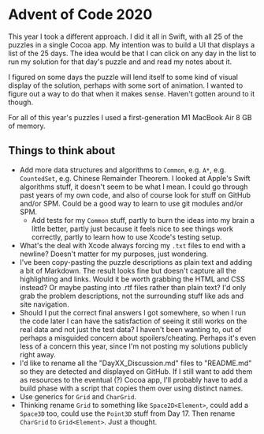 #  Advent of Code 2020

This year I took a different approach.  I did it all in Swift, with all 25 of the puzzles in a single Cocoa app.  My intention was to build a UI that displays a list of the 25 days.  The idea would be that I can click on any day in the list to run my solution for that day's puzzle and and read my notes about it.

I figured on some days the puzzle will lend itself to some kind of visual display of the solution, perhaps with some sort of animation.  I wanted to figure out a way to do that when it makes sense.  Haven't gotten around to it though.

For all of this year's puzzles I used a first-generation M1 MacBook Air 8 GB of memory.


## Things to think about

- Add more data structures and algorithms to `Common`, e.g. `A*`, e.g. `CountedSet`, e.g. Chinese Remainder Theorem.  I looked at Apple's Swift algorithms stuff, it doesn't seem to be what I mean.  I could go through past years of my own code, and also of course look for stuff on GitHub and/or SPM.  Could be a good way to learn to use git modules and/or SPM.
	- Add tests for my `Common` stuff, partly to burn the ideas into my brain a little better, partly just because it feels nice to see things work correctly, partly to learn how to use Xcode's testing setup.
- What's the deal with Xcode always forcing my `.txt` files to end with a newline?  Doesn't matter for my purposes, just wondering.
- I've been copy-pasting the puzzle descriptions as plain text and adding a bit of Markdown.  The result looks fine but doesn't capture all the highlighting and links.  Would it be worth grabbing the HTML and CSS instead?  Or maybe pasting into .rtf files rather than plain text?  I'd only grab the problem descriptions, not the surrounding stuff like ads and site navigation.
- Should I put the correct final answers I got somewhere, so when I run the code later I can have the satisfaction of seeing it still works on the real data and not just the test data?  I haven't been wanting to, out of perhaps a misguided concern about spoilers/cheating.  Perhaps it's even less of a concern this year, since I'm not posting my solutions publicly right away.
- I'd like to rename all the "DayXX_Discussion.md" files to "README.md" so they are detected and displayed on GitHub.  If I still want to add them as resources to the eventual (?) Cocoa app, I'll probably have to add a build phase with a script that copies them over using distinct names.
- Use generics for `Grid`  and `CharGrid`.
- Thinking rename `Grid` to something like `Space2D<Element>`, could add a `Space3D` too, could use the `Point3D` stuff from Day 17.  Then rename `CharGrid` to `Grid<Element>`.  Just a thought.




